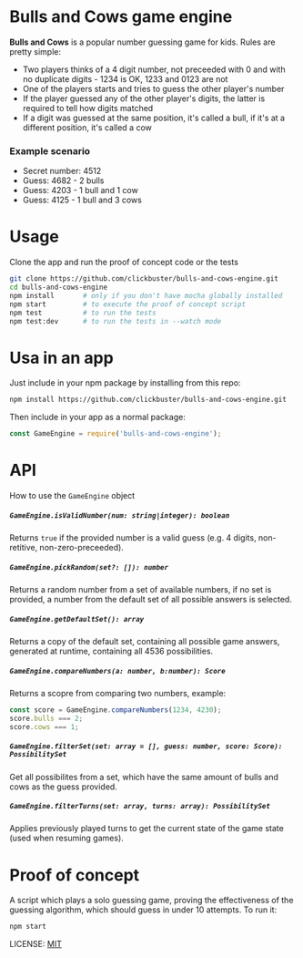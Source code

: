 # Bulls and Cows game engine
**Bulls and Cows** is a popular number guessing game for kids. Rules are pretty simple:

* Two players thinks of a 4 digit number, not preceeded with 0 and with no duplicate digits - 1234 is OK, 1233 and 0123 are not
* One of the players starts and tries to guess the other player's number
* If the player guessed any of the other player's digits, the latter is required to tell how digits matched
* If a digit was guessed at the same position, it's called a bull, if it's at a different position, it's called a cow

### Example scenario

* Secret number: 4512
* Guess: 4682 - 2 bulls
* Guess: 4203 - 1 bull and 1 cow
* Guess: 4125 - 1 bull and 3 cows

# Usage
Clone the app and run the proof of concept code or the tests

```sh
git clone https://github.com/clickbuster/bulls-and-cows-engine.git
cd bulls-and-cows-engine
npm install       # only if you don't have mocha globally installed
npm start         # to execute the proof of concept script
npm test          # to run the tests
npm test:dev      # to run the tests in --watch mode
```

# Usa in an app
Just include in your npm package by installing from this repo:

```sh
npm install https://github.com/clickbuster/bulls-and-cows-engine.git
```

Then include in your app as a normal package:
```javascript
const GameEngine = require('bulls-and-cows-engine');
```

# API
How to use the `GameEngine` object

##### `GameEngine.isValidNumber(num: string|integer): boolean`
Returns `true` if the provided number is a valid guess (e.g. 4 digits, non-retitive, non-zero-preceeded).

##### `GameEngine.pickRandom(set?: []): number`
Returns a random number from a set of available numbers, if no set is provided, a number from the default set of all possible answers is selected.

##### `GameEngine.getDefaultSet(): array`
Returns a copy of the default set, containing all possible game answers, generated at runtime, containing all 4536 possibilities.

##### `GameEngine.compareNumbers(a: number, b:number): Score`
Returns a scopre from comparing two numbers, example:

```javascript
const score = GameEngine.compareNumbers(1234, 4230);
score.bulls === 2;
score.cows === 1;
```

##### `GameEngine.filterSet(set: array = [], guess: number, score: Score): PossibilitySet`
Get all possibilites from a set, which have the same amount of bulls and cows as the guess provided.

##### `GameEngine.filterTurns(set: array, turns: array): PossibilitySet`
Applies previously played turns to get the current state of the game state (used when resuming games).

# Proof of concept
A script which plays a solo guessing game, proving the effectiveness of the guessing algorithm, which should guess in under 10 attempts. To run it:

```sh
npm start
```

LICENSE: [MIT](/LICENSE)